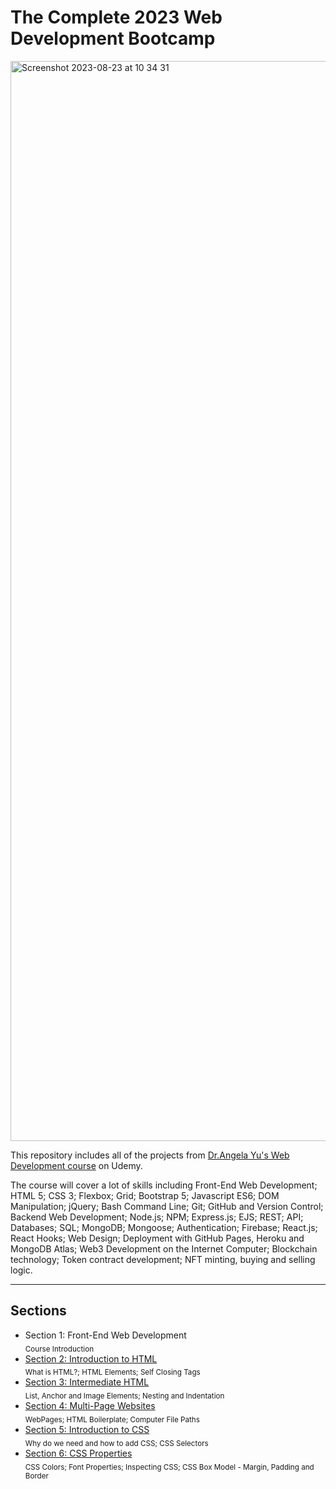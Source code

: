 # The Complete 2023 Web Development Bootcamp
<img width="1728" alt="Screenshot 2023-08-23 at 10 34 31" src="https://github.com/juliobraganca/web-dev-bootcamp/assets/127988357/9e584d94-78c4-45cf-afe4-93ff5fe8b27f">

This repository includes all of the projects from [Dr.Angela Yu's Web Development course](https://www.udemy.com/course/the-complete-web-development-bootcamp/) on Udemy.

The course will cover a lot of skills including Front-End Web Development; HTML 5; CSS 3; Flexbox; Grid; Bootstrap 5; Javascript ES6; DOM Manipulation; jQuery; Bash Command Line; Git; GitHub and Version Control; Backend Web Development; Node.js; NPM; Express.js; EJS; REST; API; Databases; SQL; MongoDB; Mongoose; Authentication; Firebase; React.js; React Hooks; Web Design; Deployment with GitHub Pages, Heroku and MongoDB Atlas; Web3 Development on the Internet Computer; Blockchain technology; Token contract development; NFT minting, buying and selling logic.

___

## Sections
- Section 1: Front-End Web Development 
<br><sub>Course Introduction<sub/>
- [Section 2: Introduction to HTML](https://github.com/juliobraganca/web-dev-bootcamp/tree/main/Sections/2-IntroductionToHTLM)
<br><sub>What is HTML?; HTML Elements; Self Closing Tags<sub/>
- [Section 3: Intermediate HTML](https://github.com/juliobraganca/web-dev-bootcamp/tree/main/Sections/3-IntermediateHTML)
<br><sub>List, Anchor and Image Elements; Nesting and Indentation<sub/>
- [Section 4: Multi-Page Websites](https://github.com/juliobraganca/web-dev-bootcamp/tree/main/Sections/4-MultiPageWebsites)
<br><sub>WebPages; HTML Boilerplate; Computer File Paths<sub/>
- [Section 5: Introduction to CSS](https://github.com/juliobraganca/web-dev-bootcamp/tree/main/Sections/5-IntroductionToCSS)
<br><sub>Why do we need and how to add CSS; CSS Selectors<sub/>
- [Section 6: CSS Properties](https://github.com/juliobraganca/web-dev-bootcamp/tree/main/Sections/6-CSSProperties)
<br><sub>CSS Colors; Font Properties; Inspecting CSS; CSS Box Model - Margin, Padding and Border<sub/>
